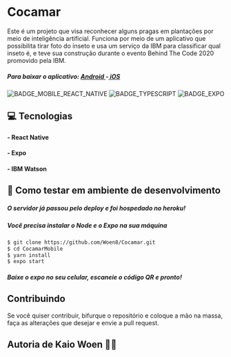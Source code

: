 # Cocamar

Este é um projeto que visa reconhecer alguns pragas em plantações por meio de inteligência artificial.
Funciona por meio de um aplicativo que possibilita tirar foto do inseto e usa um serviço da IBM para classificar qual inseto é,
e teve sua construção durante o evento Behind The Code 2020 promovido pela IBM.

##### Para baixar o aplicativo: <a href="https://expo.io/artifacts/24280435-bec0-4ffa-92b7-1113a3aa3505"> Android </a>-<a href="https://expo.io/artifacts/50c7d447-5623-43c3-a18f-3a2c64004b84"> iOS </a>

<div align="center">

![BADGE_MOBILE_REACT_NATIVE] ![BADGE_TYPESCRIPT] ![BADGE_EXPO]

</div>

## **:computer: Tecnologias**

#### - React Native

#### - Expo

#### - IBM Watson

## **:game_die: Como testar em ambiente de desenvolvimento**

##### O servidor já passou pelo deploy e foi hospedado no heroku!

##### Você precisa instalar o Node e o Expo na sua máquina

```sh
$ git clone https://github.com/Woen8/Cocamar.git
$ cd CocamarMobile
$ yarn install
$ expo start
```

##### Baixe o expo no seu celular, escaneie o código QR e pronto!

## Contribuindo

Se você quiser contribuir, bifurque o repositório e coloque a mão na massa, faça as alterações que desejar e envie a pull request.

## Autoria de Kaio Woen 👋🏽

<!-- Badges -->

[badge_web_react]: https://img.shields.io/badge/web-react-blue
[badge_mobile_react_native]: https://img.shields.io/badge/mobile-react%20native-blueviolet
[badge_expo]: https://img.shields.io/badge/using-expo-black
[badge_typescript]: https://img.shields.io/badge/using-typescript-blue
